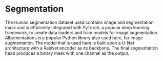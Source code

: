 # Segmentation
The Human segmentation dataset used contains image and segmentation mask and is efficiently integrated with PyTorch, a popular deep learning framework, to create data loaders and train models for image segmentation. Albumentations is a popular Python library also used here, for image augmentation. The model that is used here is built upon a U-Net architecture with a ResNet encoder as its backbone. The final segmentation head produces a binary mask with one channel as the output.
